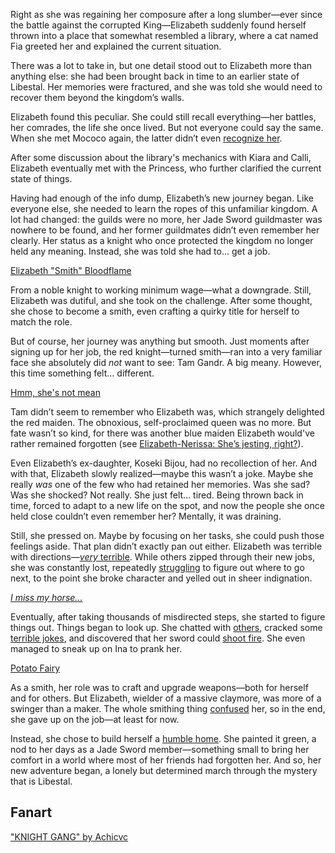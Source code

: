 Right as she was regaining her composure after a long slumber—ever since the battle against the corrupted King—Elizabeth suddenly found herself thrown into a place that somewhat resembled a library, where a cat named Fia greeted her and explained the current situation.

There was a lot to take in, but one detail stood out to Elizabeth more than anything else: she had been brought back in time to an earlier state of Libestal. Her memories were fractured, and she was told she would need to recover them beyond the kingdom’s walls.

Elizabeth found this peculiar. She could still recall everything—her battles, her comrades, the life she once lived. But not everyone could say the same. When she met Mococo again, the latter didn’t even [recognize her](https://www.youtube.com/live/2toZfafpyW8?si=7Td3cbu0PPDJkx27&t=606).

After some discussion about the library's mechanics with Kiara and Calli, Elizabeth eventually met with the Princess, who further clarified the current state of things.

Having had enough of the info dump, Elizabeth’s new journey began. Like everyone else, she needed to learn the ropes of this unfamiliar kingdom. A lot had changed: the guilds were no more, her Jade Sword guildmaster was nowhere to be found, and her former guildmates didn’t even remember her clearly. Her status as a knight who once protected the kingdom no longer held any meaning. Instead, she was told she had to… get a job.

[Elizabeth "Smith" Bloodflame](#embed:https://www.youtube.com/live/2toZfafpyW8?si=NAyI0H-VdaVYmt1i&t=1901)

From a noble knight to working minimum wage—what a downgrade. Still, Elizabeth was dutiful, and she took on the challenge. After some thought, she chose to become a smith, even crafting a quirky title for herself to match the role.

But of course, her journey was anything but smooth. Just moments after signing up for her job, the red knight—turned smith—ran into a very familiar face she absolutely did _not_ want to see: Tam Gandr. A big meany. However, this time something felt… different.

[Hmm, she's not mean](#embed:https://www.youtube.com/live/2toZfafpyW8?si=cub9RWxGvm1oH9sK&t=2105)

Tam didn’t seem to remember who Elizabeth was, which strangely delighted the red maiden. The obnoxious, self-proclaimed queen was no more. But fate wasn’t so kind, for there was another blue maiden Elizabeth would've rather remained forgotten (see [Elizabeth-Nerissa: She’s jesting, right?](#edge:liz-nerissa)).

Even Elizabeth’s ex-daughter, Koseki Bijou, had no recollection of her. And with that, Elizabeth slowly realized—maybe this wasn’t a joke. Maybe she really _was_ one of the few who had retained her memories. Was she sad? Was she shocked? Not really. She just felt… tired. Being thrown back in time, forced to adapt to a new life on the spot, and now the people she once held close couldn’t even remember her? Mentally, it was draining.

Still, she pressed on. Maybe by focusing on her tasks, she could push those feelings aside. That plan didn’t exactly pan out either. Elizabeth was terrible with directions—[_very_ terrible](https://www.youtube.com/live/2toZfafpyW8?si=y_o1ps5Fsgg5Gp0T&t=2561). While others zipped through their new jobs, she was constantly lost, repeatedly [struggling](https://www.youtube.com/live/2toZfafpyW8?si=k7qXNc2nNN22aSHQ&t=3331) to figure out where to go next, to the point she broke character and yelled out in sheer indignation.

[_I miss my horse..._](#embed:https://www.youtube.com/live/2toZfafpyW8?si=PnLljHdIk11Y8jBm&t=3454)

Eventually, after taking thousands of misdirected steps, she started to figure things out. Things began to look up. She chatted with [others](https://www.youtube.com/live/2toZfafpyW8?si=ECQ3WNgCsEOouRSU&t=4018), cracked some [terrible jokes](https://www.youtube.com/live/2toZfafpyW8?si=HRKqbzfBMQze3nLm&t=4666), and discovered that her sword could [shoot fire](https://www.youtube.com/live/2toZfafpyW8?si=rj1mAKCPPbUAYG2p&t=4782). She even managed to sneak up on Ina to prank her.

[Potato Fairy](#embed:https://www.youtube.com/live/2toZfafpyW8?si=R8Vy2HffirjAtLMt&t=6674)

As a smith, her role was to craft and upgrade weapons—both for herself and for others. But Elizabeth, wielder of a massive claymore, was more of a swinger than a maker. The whole smithing thing [confused](https://www.youtube.com/live/2toZfafpyW8?si=sigydwBMx8Bvvkd-&t=7247) her, so in the end, she gave up on the job—at least for now.

Instead, she chose to build herself a [humble home](https://www.youtube.com/live/2toZfafpyW8?si=HlRR5c81lqUhhU2P&t=10915). She painted it green, a nod to her days as a Jade Sword member—something small to bring her comfort in a world where most of her friends had forgotten her. And so, her new adventure began, a lonely but determined march through the mystery that is Libestal.

## Fanart

["KNIGHT GANG" by Achicvc](https://x.com/Another_achicvc/status/1922911239631516123)
